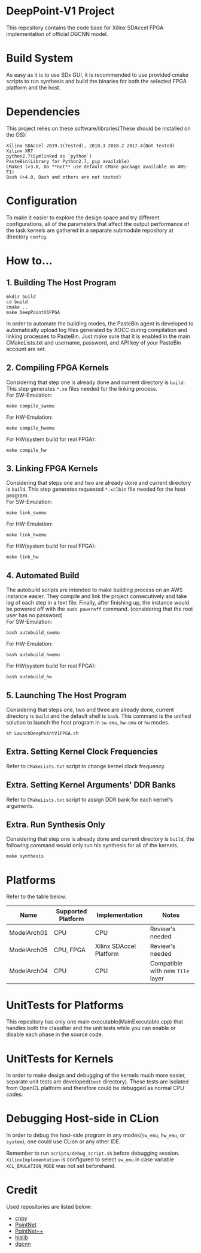 # DeepPoint-V1 Project
This repository contains the code base for Xilinx SDAccel FPGA implementation of official DGCNN model.

# Build System
As easy as it is to use SDx GUI, it is recommended to use provided cmake scripts to run synthesis and build the binaries for both the selected FPGA platform and the host.

# Dependencies
This project relies on these software/libraries(These should be installed on the OS):
```
Xilinx SDAccel 2019.1(Tested), 2018.3 2018.2 2017.4(Not Tested)
Xilinx XRT
python2.7(Symlinked as `python`)
PasteBin(Library for Python2.7, pip available)
CMake3 (>3.0, Do **not** use default CMake package available on AWS-F1)
Bash (>4.0, Dash and others are not tested)
```

# Configuration
To make it easier to explore the design space and try different configurations, all of the parameters that affect the output performance of the task kernels are gathered in a separate submodule repository at directory `config`. 

# How to...
## 1. Building The Host Program
```
mkdir build
cd build
cmake ..
make DeepPointV1FPGA
```
In order to automate the building modes, the PasteBin agent is developed to automatically upload log files generated by XOCC during compilation and linking processes to PasteBin. Just make sure that it is enabled in the main CMakeLists.txt and username, password, and API key of your PasteBin account are set.
## 2. Compiling FPGA Kernels
Considering that step one is already done and current directory is `build`. This step generates `*.xo` files needed for the linking process.  
For SW-Emulation:
```
make compile_swemu
```
For HW-Emulation:
```
make compile_hwemu
```
For HW(system build for real FPGA):
```
make compile_hw
```

## 3. Linking FPGA Kernels
Considering that steps one and two are already done and current directory is `build`. This step generates requested `*.xclbin` file needed for the host program.  
For SW-Emulation:
```
make link_swemu
```
For HW-Emulation:
```
make link_hwemu
```
For HW(system build for real FPGA):
```
make link_hw
```

## 4. Automated Build
The autobuild scripts are intended to make building process on an AWS instance easier. They compile and link the project consecutively and take log of each step in a text file. Finally, after finishing up, the instance would be powered off with the `sudo poweroff` command. (considering that the root user has no password)  
For SW-Emulation:
```
bash autobuild_swemu
```
For HW-Emulation:
```
bash autobuild_hwemu
```
For HW(system build for real FPGA):
```
bash autobuild_hw
```


## 5. Launching The Host Program
Considering that steps one, two and three are already done, current directory is `build` and the default shell is `bash`. This command is the unified solution to launch the host program in `sw-emu`, `hw-emu` or `hw` modes.
```
sh LaunchDeepPointV1FPGA.sh
```

## Extra. Setting Kernel Clock Frequencies 
Refer to `CMakeLists.txt` script to change kernel clock frequency.

## Extra. Setting Kernel Arguments' DDR Banks 
Refer to `CMakeLists.txt` script to assign DDR bank for each kernel's arguments.

## Extra. Run Synthesis Only
Considering that step one is already done and current directory is `build`, the following command would only run hls synthesis for all of the kernels.
```
make synthesis
```

# Platforms
Refer to the table below.

Name | Supported Platform | Implementation | Notes
---  | ---                | --- | ---
ModelArch01 | CPU                   | CPU | Review's needed
ModelArch05 | CPU, FPGA             | Xilinx SDAccel Platform | Review's needed
ModelArch04 | CPU             | CPU | Compatible with new `Tile` layer

# UnitTests for Platforms
This repository has only one main executable(MainExecutable.cpp) that handles both the classifier and the unit tests while you can enable or disable each phase in the source code.

# UnitTests for Kernels
In order to make design and debugging of the kernels much more easier, separate unit tests are developed(`test` directory). These tests are isolated from OpenCL platform and therefore could be debugged as normal CPU codes.

# Debugging Host-side in CLion
In order to debug the host-side program in any modes(`sw_emu`, `hw_emu`, or `system`), one could use CLion or any other IDE.

Remember to run `scripts/debug_script.sh` before debugging session. `XilinxImplementation` is configured to select `sw_emu` in case variable `XCL_EMULATION_MODE` was not set beforehand.  

# Credit
Used repositories are listed below:
* [cnpy](https://github.com/rogersce/cnpy)
* [PointNet](https://github.com/charlesq34/pointnet)
* [PointNet++](https://github.com/charlesq34/pointnet2)
* [hlslib](https://github.com/definelicht/hlslib)
* [dgcnn](https://github.com/WangYueFt/dgcnn)

